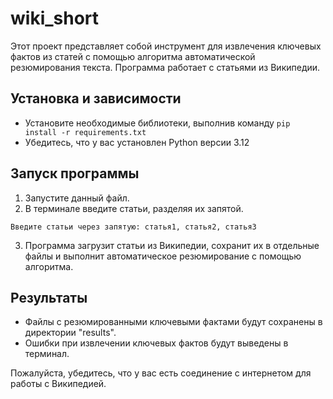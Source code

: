 # wiki_short
Этот проект представляет собой инструмент для извлечения ключевых фактов из статей с помощью алгоритма автоматической резюмирования текста. Программа работает с статьями из Википедии.

## Установка и зависимости

- Установите необходимые библиотеки, выполнив команду ```pip install -r requirements.txt``` 
- Убедитесь, что у вас установлен Python версии 3.12

## Запуск программы

1. Запустите данный файл.
2. В терминале введите статьи, разделяя их запятой.

```Введите статьи через запятую: статья1, статья2, статья3```


3. Программа загрузит статьи из Википедии, сохранит их в отдельные файлы и выполнит автоматическое резюмирование с помощью алгоритма.

## Результаты

- Файлы с резюмированными ключевыми фактами будут сохранены в директории "results".
- Ошибки при извлечении ключевых фактов будут выведены в терминал.

Пожалуйста, убедитесь, что у вас есть соединение с интернетом для работы с Википедией.